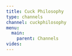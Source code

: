 ```yaml
---
title: Cuck Philosophy
type: channels
channel: cuckphilosophy
menu:
  main:
    parent: Channels
vides:
---
```

